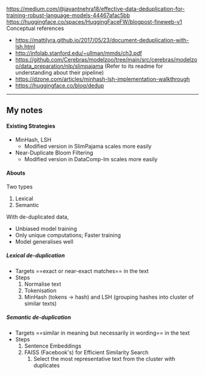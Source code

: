 https://medium.com/@jayantnehra18/effective-data-deduplication-for-training-robust-language-models-44467afac5bb
https://huggingface.co/spaces/HuggingFaceFW/blogpost-fineweb-v1
Conceptual references
- https://mattilyra.github.io/2017/05/23/document-deduplication-with-lsh.html
- http://infolab.stanford.edu/~ullman/mmds/ch3.pdf
- https://github.com/Cerebras/modelzoo/tree/main/src/cerebras/modelzoo/data_preparation/nlp/slimpajama (Refer to its readme for understanding about their pipeline)
- https://dzone.com/articles/minhash-lsh-implementation-walkthrough
- https://huggingface.co/blog/dedup
---
## My notes

#### Existing Strategies
- MinHash, LSH
	- Modified version in SlimPajama scales more easily
- Near-Duplicate Bloom Filtering 
	- Modified version in DataComp-lm scales more easily
#### Abouts
Two types
1. Lexical
2. Semantic

With de-duplicated data,
- Unbiased model training
- Only unique computations; Faster training
- Model generalises well

##### Lexical de-duplication
- Targets ==exact or near-exact matches== in the text
- Steps
	1. Normalise text
	2. Tokenisation
	3. MinHash (tokens -> hash) and LSH (grouping hashes into cluster of similar texts)

##### Semantic de-duplication
- Targets ==similar in meaning but necessarily in wording== in the text
- Steps
	1. Sentence Embeddings
	2. FAISS (Facebook's) for Efficient Similarity Search
		1. Select the most representative text from the cluster with duplicates

